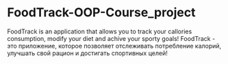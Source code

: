 # FoodTrack-OOP-Course_project
FoodTrack is an application that allows you to track your callories consumption, modify your diet and achive your sporty goals! 
FoodTrack - это приложение, которое позволяет отслеживать потребление калорий, улучшать свой рацион и достигать спортивных целей!
